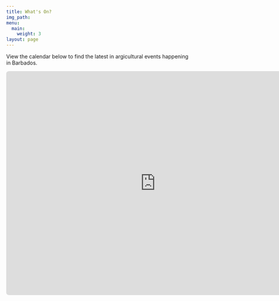 ```yaml
---
title: What's On?
img_path:
menu:
  main:
    weight: 3
layout: page
---
```


View the calendar below to find the latest in argicultural events happening in Barbados.

<iframe src="https://calendar.google.com/calendar/b/2/embed?height=600&amp;wkst=1&amp;bgcolor=%230B8043&amp;ctz=America%2FBarbados&amp;src=ZGVwbGFudHVobWFuQGdtYWlsLmNvbQ&amp;color=%2322AA99&amp;mode=AGENDA&amp;showCalendars=0&amp;showTabs=1&amp;showPrint=0&amp;showDate=1&amp;title=What&#39;s%20On%20in%20Agriculture%20in%20Barbados%3F" style="border-width:0; border-radius: 1%" width="800" height="600" frameborder="0" scrolling="no"></iframe>